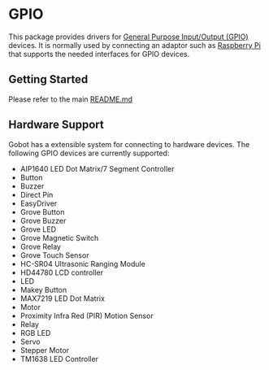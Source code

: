 # GPIO

This package provides drivers for [General Purpose Input/Output (GPIO)](https://en.wikipedia.org/wiki/General_Purpose_Input/Output)
devices. It is normally used by connecting an adaptor such as [Raspberry Pi](https://gobot.io/documentation/platforms/raspi/)
that supports the needed interfaces for GPIO devices.

## Getting Started

Please refer to the main [README.md](https://github.com/hybridgroup/gobot/blob/release/README.md)

## Hardware Support

Gobot has a extensible system for connecting to hardware devices. The following GPIO devices are currently supported:

- AIP1640 LED Dot Matrix/7 Segment Controller
- Button
- Buzzer
- Direct Pin
- EasyDriver
- Grove Button
- Grove Buzzer
- Grove LED
- Grove Magnetic Switch
- Grove Relay
- Grove Touch Sensor
- HC-SR04 Ultrasonic Ranging Module
- HD44780 LCD controller
- LED
- Makey Button
- MAX7219 LED Dot Matrix
- Motor
- Proximity Infra Red (PIR) Motion Sensor
- Relay
- RGB LED
- Servo
- Stepper Motor
- TM1638 LED Controller
